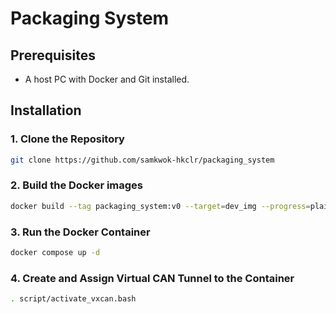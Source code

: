 # Packaging System

## Prerequisites

* A host PC with Docker and Git installed.

## Installation

### 1. Clone the Repository

```bash
git clone https://github.com/samkwok-hkclr/packaging_system
```

### 2. Build the Docker images

```bash
docker build --tag packaging_system:v0 --target=dev_img --progress=plain .
```

### 3. Run the Docker Container

```bash
docker compose up -d
```

### 4. Create and Assign Virtual CAN Tunnel to the Container

```bash
. script/activate_vxcan.bash
```

